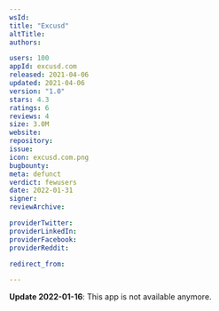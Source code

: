 ```yaml
---
wsId: 
title: "Excusd"
altTitle: 
authors:

users: 100
appId: excusd.com
released: 2021-04-06
updated: 2021-04-06
version: "1.0"
stars: 4.3
ratings: 6
reviews: 4
size: 3.0M
website: 
repository: 
issue: 
icon: excusd.com.png
bugbounty: 
meta: defunct
verdict: fewusers
date: 2022-01-31
signer: 
reviewArchive:

providerTwitter: 
providerLinkedIn: 
providerFacebook: 
providerReddit: 

redirect_from:

---
```


**Update 2022-01-16**: This app is not available anymore.
